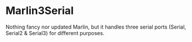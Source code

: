 # Marlin3Serial

Nothing fancy nor updated Marlin, but it handles three serial ports (Serial, Serial2 & Serial3) for different purposes.
